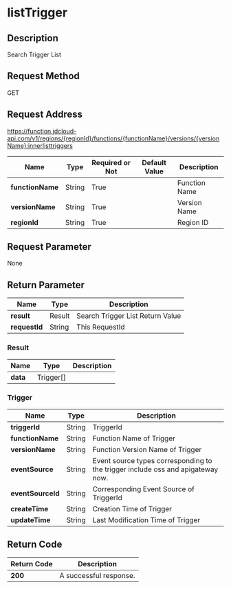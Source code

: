 # listTrigger


## Description
Search Trigger List

## Request Method
GET

## Request Address
https://function.jdcloud-api.com/v1/regions/{regionId}/functions/{functionName}/versions/{versionName}:innerlisttriggers

|Name|Type|Required or Not|Default Value|Description|
|---|---|---|---|---|
|**functionName**|String|True| |Function Name|
|**versionName**|String|True| |Version Name|
|**regionId**|String|True| |Region ID|

## Request Parameter
None


## Return Parameter
|Name|Type|Description|
|---|---|---|
|**result**|Result|Search Trigger List Return Value|
|**requestId**|String|This RequestId|

### Result
|Name|Type|Description|
|---|---|---|
|**data**|Trigger[]| |
### Trigger
|Name|Type|Description|
|---|---|---|
|**triggerId**|String|TriggerId|
|**functionName**|String|Function Name of Trigger|
|**versionName**|String|Function Version Name of Trigger|
|**eventSource**|String|Event source types corresponding to the trigger include oss and apigateway now.|
|**eventSourceId**|String|Corresponding Event Source of TriggerId|
|**createTime**|String|Creation Time of Trigger|
|**updateTime**|String|Last Modification Time of Trigger|

## Return Code
|Return Code|Description|
|---|---|
|**200**|A successful response.|
